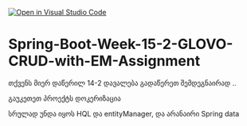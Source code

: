 [![Open in Visual Studio Code](https://classroom.github.com/assets/open-in-vscode-c66648af7eb3fe8bc4f294546bfd86ef473780cde1dea487d3c4ff354943c9ae.svg)](https://classroom.github.com/online_ide?assignment_repo_id=8283927&assignment_repo_type=AssignmentRepo)
# Spring-Boot-Week-15-2-GLOVO-CRUD-with-EM-Assignment

თქვენს მიერ დაწერილ 14-2 დავალება გადაწერეთ შემდეგნაირად .. 

გაუკეთეთ პროექტს დოკერიზაცია

სრულად უნდა იყოს HQL და entityManager, და არანაირი Spring data
